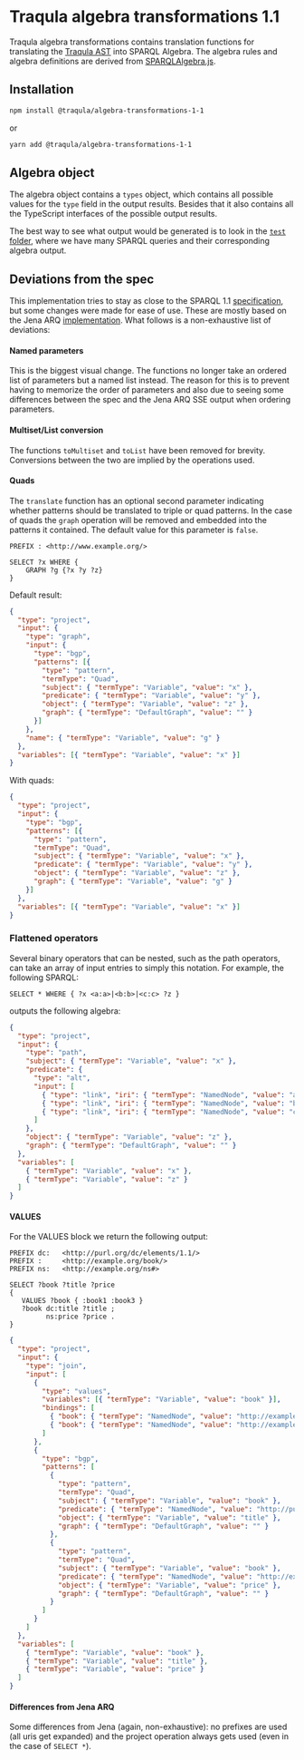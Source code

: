 # Traqula algebra transformations 1.1

Traqula algebra transformations contains translation functions for translating the [Traqula AST](../rules-sparql-1-1) into SPARQL Algebra.
The algebra rules and algebra definitions are derived from [SPARQLAlgebra.js](https://github.com/joachimvh/SPARQLAlgebra.js).

## Installation

```bash
npm install @traqula/algebra-transformations-1-1
```

or

```bash
yarn add @traqula/algebra-transformations-1-1
```

## Algebra object
The algebra object contains a `types` object,
which contains all possible values for the `type` field in the output results.
Besides that it also contains all the TypeScript interfaces of the possible output results.

The best way to see what output would be generated is to look in the [`test` folder](../test-utils/statics/algebra),
where we have many SPARQL queries and their corresponding algebra output.

## Deviations from the spec
This implementation tries to stay as close to the SPARQL 1.1
[specification](https://www.w3.org/TR/sparql11-query/#sparqlDefinition),
but some changes were made for ease of use.
These are mostly based on the Jena ARQ [implementation](https://jena.apache.org/documentation/query/).
What follows is a non-exhaustive list of deviations:

#### Named parameters
This is the biggest visual change.
The functions no longer take an ordered list of parameters but a named list instead.
The reason for this is to prevent having to memorize the order of parameters and also
due to seeing some differences between the spec and the Jena ARQ SSE output when ordering parameters.

#### Multiset/List conversion
The functions `toMultiset` and `toList` have been removed for brevity.
Conversions between the two are implied by the operations used.

#### Quads
The `translate` function has an optional second parameter
indicating whether patterns should be translated to triple or quad patterns.
In the case of quads the `graph` operation will be removed
and embedded into the patterns it contained.
The default value for this parameter is `false`.
```
PREFIX : <http://www.example.org/>

SELECT ?x WHERE {
    GRAPH ?g {?x ?y ?z}
}
```

Default result:
```json
{
  "type": "project",
  "input": {
    "type": "graph",
    "input": {
      "type": "bgp",
      "patterns": [{
        "type": "pattern",
        "termType": "Quad",
        "subject": { "termType": "Variable", "value": "x" },
        "predicate": { "termType": "Variable", "value": "y" },
        "object": { "termType": "Variable", "value": "z" },
        "graph": { "termType": "DefaultGraph", "value": "" }
      }]
    },
    "name": { "termType": "Variable", "value": "g" }
  },
  "variables": [{ "termType": "Variable", "value": "x" }]
}
```

With quads:
```json
{
  "type": "project",
  "input": {
    "type": "bgp",
    "patterns": [{
      "type": "pattern",
      "termType": "Quad",
      "subject": { "termType": "Variable", "value": "x" },
      "predicate": { "termType": "Variable", "value": "y" },
      "object": { "termType": "Variable", "value": "z" },
      "graph": { "termType": "Variable", "value": "g" }
    }]
  },
  "variables": [{ "termType": "Variable", "value": "x" }]
}
```

### Flattened operators
Several binary operators that can be nested,
such as the path operators,
can take an array of input entries to simply this notation.
For example, the following SPARQL:
```sparql
SELECT * WHERE { ?x <a:a>|<b:b>|<c:c> ?z }
```
outputs the following algebra:
```json
{
  "type": "project",
  "input": {
    "type": "path",
    "subject": { "termType": "Variable", "value": "x" },
    "predicate": {
      "type": "alt",
      "input": [
        { "type": "link", "iri": { "termType": "NamedNode", "value": "a:a" } },
        { "type": "link", "iri": { "termType": "NamedNode", "value": "b:b" } },
        { "type": "link", "iri": { "termType": "NamedNode", "value": "c:c" } }
      ]
    },
    "object": { "termType": "Variable", "value": "z" },
    "graph": { "termType": "DefaultGraph", "value": "" }
  },
  "variables": [
    { "termType": "Variable", "value": "x" },
    { "termType": "Variable", "value": "z" }
  ]
}
```

#### VALUES
For the VALUES block we return the following output:
```
PREFIX dc:   <http://purl.org/dc/elements/1.1/>
PREFIX :     <http://example.org/book/>
PREFIX ns:   <http://example.org/ns#>

SELECT ?book ?title ?price
{
   VALUES ?book { :book1 :book3 }
   ?book dc:title ?title ;
         ns:price ?price .
}
```
```json
{
  "type": "project",
  "input": {
    "type": "join",
    "input": [
      {
        "type": "values",
        "variables": [{ "termType": "Variable", "value": "book" }],
        "bindings": [
          { "book": { "termType": "NamedNode", "value": "http://example.org/book/book1" } },
          { "book": { "termType": "NamedNode", "value": "http://example.org/book/book3" } }
        ]
      },
      {
        "type": "bgp",
        "patterns": [
          {
            "type": "pattern",
            "termType": "Quad",
            "subject": { "termType": "Variable", "value": "book" },
            "predicate": { "termType": "NamedNode", "value": "http://purl.org/dc/elements/1.1/title" },
            "object": { "termType": "Variable", "value": "title" },
            "graph": { "termType": "DefaultGraph", "value": "" }
          },
          {
            "type": "pattern",
            "termType": "Quad",
            "subject": { "termType": "Variable", "value": "book" },
            "predicate": { "termType": "NamedNode", "value": "http://example.org/ns#price" },
            "object": { "termType": "Variable", "value": "price" },
            "graph": { "termType": "DefaultGraph", "value": "" }
          }
        ]
      }
    ]
  },
  "variables": [
    { "termType": "Variable", "value": "book" },
    { "termType": "Variable", "value": "title" },
    { "termType": "Variable", "value": "price" }
  ]
}
```

#### Differences from Jena ARQ
Some differences from Jena (again, non-exhaustive):
no prefixes are used (all uris get expanded)
and the project operation always gets used (even in the case of `SELECT *`).
